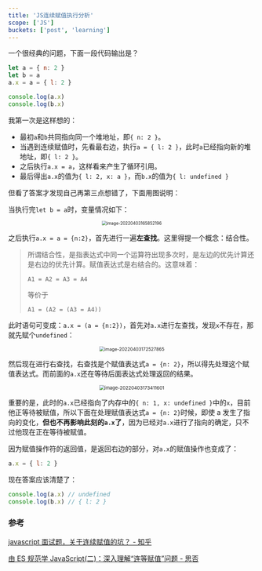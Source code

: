 ```yaml
---
title: 'JS连续赋值执行分析'
scope: ['JS']
buckets: ['post', 'learning']
---
```


一个很经典的问题，下面一段代码输出是？

```javascript
let a = { n: 2 }
let b = a
a.x = a = { l: 2 }

console.log(a.x)
console.log(b.x)
```

我第一次是这样想的：

- 最初`a`和`b`共同指向同一个堆地址，即`{ n: 2 }`。
- 当遇到连续赋值时，先看最右边，执行`a = { l: 2 }`，此时`a`已经指向新的堆地址，即`{ l: 2 }`。
- 之后执行`a.x = a`，这样看来产生了循环引用。
- 最后得出`a.x`的值为`{ l: 2, x: a }`，而`b.x`的值为`{ l: undefined }`

但看了答案才发现自己再第三点想错了，下面用图说明：

当执行完`let b = a`时，变量情况如下：

<p align="center">
<img  src="https://res.zrain.fun/images/2022/04/image-20220403165852196-3491d2ad5094c3dbced4af1bb535ede3.png" alt="image-20220403165852196" style="zoom:60%;" />
</p>

之后执行`a.x = a = {n:2}`，首先进行一遍**左查找**。这里得提一个概念：结合性。

> 所谓结合性，是指表达式中同一个运算符出现多次时，是左边的优先计算还是右边的优先计算。赋值表达式是右结合的。这意味着：
>
> ```text
> A1 = A2 = A3 = A4
> ```
>
> 等价于
>
> ```text
> A1 = (A2 = (A3 = A4))
> ```

此时语句可变成：`a.x = (a = {n:2})`，首先对`a.x`进行左查找，发现`x`不存在，那就先赋个`undefined`：

<p align="center">
<img src="https://res.zrain.fun/images/2022/04/image-20220403172527865-342f8ceffb552264c458972f6964be4a.png" alt="image-20220403172527865" style="zoom:65%;" />
</p>

然后现在进行右查找，右查找是个赋值表达式`a = {n: 2}`，所以得先处理这个赋值表达式。而前面的`a.x`还在等待后面表达式处理返回的结果。

<p align="center">
<img src="https://res.zrain.fun/images/2022/04/image-20220403173411601-1058ecfd3e62754c10510f9abf9e5bac.png" alt="image-20220403173411601" style="zoom:67%;" />
</p>

重要的是，此时的`a.x`已经指向了内存中的`{ n: 1, x: undefined }`中的`x`，目前他正等待被赋值，所以下面在处理赋值表达式`a = {n: 2}`时候，即使 a 发生了指向的变化，**但也不再影响此刻的`a.x`了**，因为已经对`a.x`进行了指向的确定，只不过他现在正在等待被赋值。

因为赋值操作符的返回值，是返回右边的部分，对`a.x`的赋值操作也变成了：

```javascript
a.x = { l: 2 }
```

现在答案应该清楚了：

```javascript
console.log(a.x) // undefined
console.log(b.x) // { l: 2 }
```

### 参考

[javascript 面试题，关于连续赋值的坑？ - 知乎](https://www.zhihu.com/question/41220520)

[由 ES 规范学 JavaScript(二)：深入理解“连等赋值”问题 - 思否](https://segmentfault.com/a/1190000004224719)
